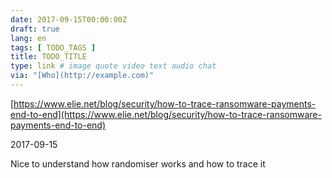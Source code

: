 ```yaml
---
date: 2017-09-15T00:00:00Z
draft: true
lang: en
tags: [ TODO_TAGS ]
title: TODO_TITLE
type: link # image quote video text audio chat
via: "[Who](http://example.com)"
---
```



[https://www.elie.net/blog/security/how-to-trace-ransomware-payments-end-to-end](https://www.elie.net/blog/security/how-to-trace-ransomware-payments-end-to-end)

2017-09-15

Nice to understand how randomiser works and how to trace it
